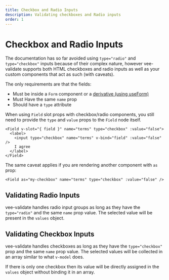```yaml
---
title: Checkbox and Radio Inputs
description: Validating checkboxes and Radio inputs
order: 1
---
```


# Checkbox and Radio Inputs

The documentation has so far avoided using `type="radio"` and `type="checkbox"` inputs because of their complex nature, however vee-validate supports both HTML checkboxes and radio inputs as well as your custom components that act as such (with caveats).

The only requirements are that the fields:

<div class="features">

- Must be inside a `Form` component or a [derivative (using useForm)](/api/use-form#creating-custom-form-components)
- Must Have the same `name` prop
- Should have a `type` attribute

</div>

<doc-tip title="Slot props and custom components">

When using `Field` slot props with checkbox/radio components, you still need to provide the `type` and `value` props to the `Field` node itself.

```vue
<Field v-slot="{ field }" name="terms" type="checkbox" :value="false">
  <label>
    <input type="checkbox" name="terms" v-bind="field" :value="false" />
    I agree
  </label>
</Field>
```

The same caveat applies if you are rendering another component with `as` prop:

```vue
<Field as="my-checkbox" name="terms" type="checkbox" :value="false" />
```

</doc-tip>

## Validating Radio Inputs

vee-validate handles radio input groups as long as they have the `type="radio"` and the same `name` prop value. The selected value will be present in the `values` object.

<live-example id="vee-validate-v4-radio"></live-example>

## Validating Checkbox Inputs

vee-validate handles checkboxes as long as they have the `type="checkbox"` prop and the same `name` prop value. The selected values will be collected in an array similar to what `v-model` does.

<live-example id="vee-validate-v4-checkboxes"></live-example>

If there is only one checkbox then its value will be directly assigned in the `values` object without binding it in an array.
